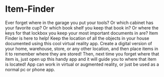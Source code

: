 # Item-Finder
Ever forget where in the garage you put your tools? Or which cabinet has your favorite cup? Or which book shelf you keep that book in? Or where the keys for that lockbox you keep your most important documents in are? Item Finder is here to help!  Keep the location of all the objects in your house documented using this cool virtual reality app.  Create a digital version of your home, warehouse, store, or any other location, and then place items in it to remember where they are stored!  Then, next time you forget where that item is, just open up this handy app and it will guide you to where that item is located!  App can work in virtual or augmented reality, or just be used as a normal pc or phone app.
